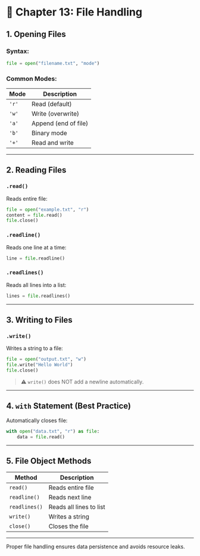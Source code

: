 # 📂 Chapter 13: File Handling

## 1. Opening Files

### Syntax:
```python
file = open("filename.txt", "mode")
```

### Common Modes:
| Mode | Description              |
|------|--------------------------|
| `'r'` | Read (default)          |
| `'w'` | Write (overwrite)       |
| `'a'` | Append (end of file)    |
| `'b'` | Binary mode             |
| `'+'` | Read and write          |

---

## 2. Reading Files

### `.read()`
Reads entire file:
```python
file = open("example.txt", "r")
content = file.read()
file.close()
```

### `.readline()`
Reads one line at a time:
```python
line = file.readline()
```

### `.readlines()`
Reads all lines into a list:
```python
lines = file.readlines()
```

---

## 3. Writing to Files

### `.write()`
Writes a string to a file:
```python
file = open("output.txt", "w")
file.write("Hello World")
file.close()
```

> ⚠️ `write()` does NOT add a newline automatically.

---

## 4. `with` Statement (Best Practice)

Automatically closes file:
```python
with open("data.txt", "r") as file:
    data = file.read()
```

---

## 5. File Object Methods

| Method      | Description                    |
|-------------|--------------------------------|
| `read()`    | Reads entire file              |
| `readline()`| Reads next line                |
| `readlines()`| Reads all lines to list       |
| `write()`   | Writes a string                |
| `close()`   | Closes the file                |

---

Proper file handling ensures data persistence and avoids resource leaks.
